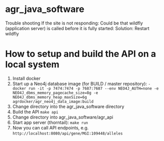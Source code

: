 # agr_java_software


Trouble shooting
If the site is not responding:
Could be that wildfly (application server) is called before it is fully started: Solution: Restart wildfly

# How to setup and build the API on a local system

1. Install docker
2. Start up a Neo4j database image (for BUILD / master repository): 
  `-docker run -it -p 7474:7474 -p 7687:7687 --env NEO4J_AUTH=none -e NEO4J_dbms_memory_pagecache_size=8g -e     NEO4J_dbms_memory_heap_maxSize=6g agrdocker/agr_neo4j_data_image:build`
3. Change directory into the agr_java_software directory
4. Build the API `make api`
5. Change directory into agr_java_software/agr_api
6. Start app server (thorntail): `make run`
7. Now you can call API endpoints, e.g. `http://localhost:8080/api/gene/MGI:109448/alleles`
